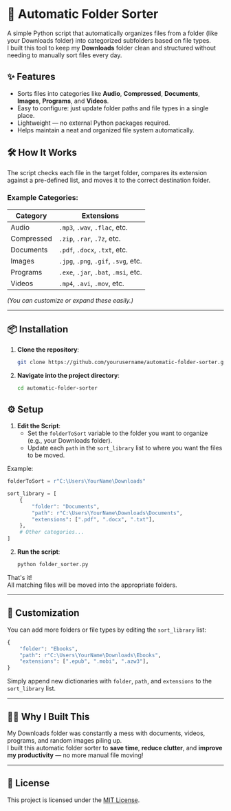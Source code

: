 
# 📂 Automatic Folder Sorter

A simple Python script that automatically organizes files from a folder (like your Downloads folder) into categorized subfolders based on file types.  
I built this tool to keep my **Downloads** folder clean and structured without needing to manually sort files every day.

## ✨ Features

- Sorts files into categories like **Audio**, **Compressed**, **Documents**, **Images**, **Programs**, and **Videos**.
- Easy to configure: just update folder paths and file types in a single place.
- Lightweight — no external Python packages required.
- Helps maintain a neat and organized file system automatically.

## 🛠 How It Works

The script checks each file in the target folder, compares its extension against a pre-defined list, and moves it to the correct destination folder.

### Example Categories:
| Category   | Extensions |
|------------|------------|
| Audio      | `.mp3`, `.wav`, `.flac`, etc. |
| Compressed | `.zip`, `.rar`, `.7z`, etc. |
| Documents  | `.pdf`, `.docx`, `.txt`, etc. |
| Images     | `.jpg`, `.png`, `.gif`, `.svg`, etc. |
| Programs   | `.exe`, `.jar`, `.bat`, `.msi`, etc. |
| Videos     | `.mp4`, `.avi`, `.mov`, etc. |

*(You can customize or expand these easily.)*

---

## 📦 Installation

1. **Clone the repository**:
   ```bash
   git clone https://github.com/yourusername/automatic-folder-sorter.git
   ```
2. **Navigate into the project directory**:
   ```bash
   cd automatic-folder-sorter
   ```

## ⚙️ Setup

1. **Edit the Script**:
   - Set the `folderToSort` variable to the folder you want to organize (e.g., your Downloads folder).
   - Update each `path` in the `sort_library` list to where you want the files to be moved.

Example:
```python
folderToSort = r"C:\Users\YourName\Downloads"

sort_library = [
    {
        "folder": "Documents",
        "path": r"C:\Users\YourName\Downloads\Documents",
        "extensions": [".pdf", ".docx", ".txt"],
    },
    # Other categories...
]
```

2. **Run the script**:
   ```bash
   python folder_sorter.py
   ```

That's it!  
All matching files will be moved into the appropriate folders.

---

## 📝 Customization

You can add more folders or file types by editing the `sort_library` list:

```python
{
    "folder": "Ebooks",
    "path": r"C:\Users\YourName\Downloads\Ebooks",
    "extensions": [".epub", ".mobi", ".azw3"],
}
```

Simply append new dictionaries with `folder`, `path`, and `extensions` to the `sort_library` list.

---

## 🙋‍♂️ Why I Built This

My Downloads folder was constantly a mess with documents, videos, programs, and random images piling up.  
I built this automatic folder sorter to **save time**, **reduce clutter**, and **improve my productivity** — no more manual file moving!

---

## 📜 License

This project is licensed under the [MIT License](LICENSE).
